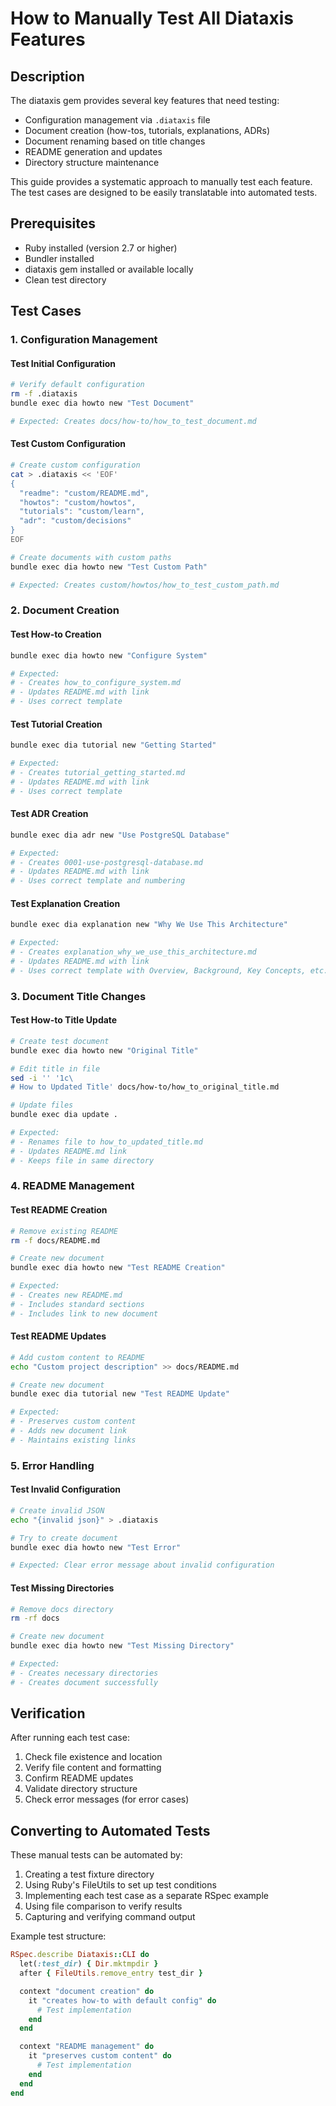 # How to Manually Test All Diataxis Features

## Description

The diataxis gem provides several key features that need testing:

* Configuration management via `.diataxis` file
* Document creation (how-tos, tutorials, explanations, ADRs)
* Document renaming based on title changes
* README generation and updates
* Directory structure maintenance

This guide provides a systematic approach to manually test each feature. The test cases are designed to be easily translatable into automated tests.

## Prerequisites

* Ruby installed (version 2.7 or higher)
* Bundler installed
* diataxis gem installed or available locally
* Clean test directory

## Test Cases

### 1. Configuration Management

#### Test Initial Configuration

```bash
# Verify default configuration
rm -f .diataxis
bundle exec dia howto new "Test Document"

# Expected: Creates docs/how-to/how_to_test_document.md
```

#### Test Custom Configuration

```bash
# Create custom configuration
cat > .diataxis << 'EOF'
{
  "readme": "custom/README.md",
  "howtos": "custom/howtos",
  "tutorials": "custom/learn",
  "adr": "custom/decisions"
}
EOF

# Create documents with custom paths
bundle exec dia howto new "Test Custom Path"

# Expected: Creates custom/howtos/how_to_test_custom_path.md
```

### 2. Document Creation

#### Test How-to Creation

```bash
bundle exec dia howto new "Configure System"

# Expected:
# - Creates how_to_configure_system.md
# - Updates README.md with link
# - Uses correct template
```

#### Test Tutorial Creation

```bash
bundle exec dia tutorial new "Getting Started"

# Expected:
# - Creates tutorial_getting_started.md
# - Updates README.md with link
# - Uses correct template
```

#### Test ADR Creation

```bash
bundle exec dia adr new "Use PostgreSQL Database"

# Expected:
# - Creates 0001-use-postgresql-database.md
# - Updates README.md with link
# - Uses correct template and numbering
```

#### Test Explanation Creation

```bash
bundle exec dia explanation new "Why We Use This Architecture"

# Expected:
# - Creates explanation_why_we_use_this_architecture.md
# - Updates README.md with link
# - Uses correct template with Overview, Background, Key Concepts, etc.
```

### 3. Document Title Changes

#### Test How-to Title Update

```bash
# Create test document
bundle exec dia howto new "Original Title"

# Edit title in file
sed -i '' '1c\
# How to Updated Title' docs/how-to/how_to_original_title.md

# Update files
bundle exec dia update .

# Expected:
# - Renames file to how_to_updated_title.md
# - Updates README.md link
# - Keeps file in same directory
```

### 4. README Management

#### Test README Creation

```bash
# Remove existing README
rm -f docs/README.md

# Create new document
bundle exec dia howto new "Test README Creation"

# Expected:
# - Creates new README.md
# - Includes standard sections
# - Includes link to new document
```

#### Test README Updates

```bash
# Add custom content to README
echo "Custom project description" >> docs/README.md

# Create new document
bundle exec dia tutorial new "Test README Update"

# Expected:
# - Preserves custom content
# - Adds new document link
# - Maintains existing links
```

### 5. Error Handling

#### Test Invalid Configuration

```bash
# Create invalid JSON
echo "{invalid json}" > .diataxis

# Try to create document
bundle exec dia howto new "Test Error"

# Expected: Clear error message about invalid configuration
```

#### Test Missing Directories

```bash
# Remove docs directory
rm -rf docs

# Create new document
bundle exec dia howto new "Test Missing Directory"

# Expected:
# - Creates necessary directories
# - Creates document successfully
```

## Verification

After running each test case:

1. Check file existence and location
2. Verify file content and formatting
3. Confirm README updates
4. Validate directory structure
5. Check error messages (for error cases)

## Converting to Automated Tests

These manual tests can be automated by:

1. Creating a test fixture directory
2. Using Ruby's FileUtils to set up test conditions
3. Implementing each test case as a separate RSpec example
4. Using file comparison to verify results
5. Capturing and verifying command output

Example test structure:

```ruby
RSpec.describe Diataxis::CLI do
  let(:test_dir) { Dir.mktmpdir }
  after { FileUtils.remove_entry test_dir }

  context "document creation" do
    it "creates how-to with default config" do
      # Test implementation
    end
  end

  context "README management" do
    it "preserves custom content" do
      # Test implementation
    end
  end
end
```
